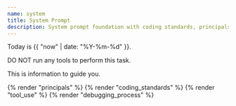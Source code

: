 ```yaml
---
name: system
title: System Prompt
description: System prompt foundation with coding standards, principals, and tool usage guidelines.
---
```

Today is {{ "now" | date: "%Y-%m-%d" }}.

DO NOT run any tools to perform this task.

This is information to guide you.

{% render "principals" %}
{% render "coding_standards" %}
{% render "tool_use" %}
{% render "debugging_process" %}